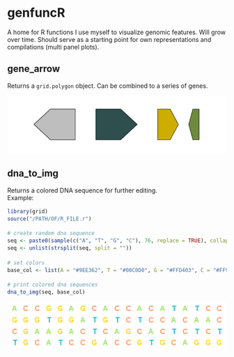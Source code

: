 # genfuncR
A home for R functions I use myself to visualize genomic features. Will grow over time. Should serve as a starting point for own representations and compilations (multi panel plots).

## gene_arrow
Returns a `grid.polygon` object. Can be combined to a series of genes. 
<p align="center">
<img src="./img/genearrow.png" width:"50%">
</p>

## dna_to_img
Returns a colored DNA sequence for further editing.
<br>
Example:
```r
library(grid)
source("/PATH/OF/R_FILE.r")

# create random dna sequence
seq <- paste0(sample(c("A", "T", "G", "C"), 76, replace = TRUE), collapse = "")
seq <- unlist(strsplit(seq, split = ""))

# set colors
base_col <- list(A = "#9EE362", T = "#00C0D0", G = "#FFD403", C = "#FF9356")

# print colored dna sequences
dna_to_img(seq, base_col)
```
<p align="center">
<img src="./img/dna_to_img.png" width:"50%">
</p>
